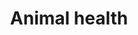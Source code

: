 ---
title: Animal health
longTitle: 'Animal health'
tags:
- gccommon
french:
- "[[Sante animale]]"
usedFor:
- "[[Health of animals]]"
---